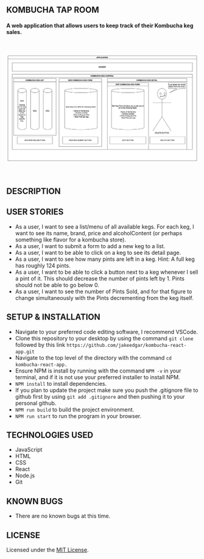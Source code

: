 ## KOMBUCHA TAP ROOM
#### A web application that allows users to keep track of their Kombucha keg sales. 

<br>

![taproomdiagram](public/kombucha-tap.png)

<br>

## DESCRIPTION 


## USER STORIES 
* As a user, I want to see a list/menu of all available kegs. For each keg, I want to see its name, brand, price and alcoholContent (or perhaps something like flavor for a kombucha store).
* As a user, I want to submit a form to add a new keg to a list.
* As a user, I want to be able to click on a keg to see its detail page.
* As a user, I want to see how many pints are left in a keg. Hint: A full keg has roughly 124 pints.
* As a user, I want to be able to click a button next to a keg whenever I sell a pint of it. This should decrease the number of pints left by 1. Pints should not be able to go below 0.
* As a user, I want to see the number of Pints Sold, and for that figure to change simultaneously with the Pints decrementing from the keg itself. 
## SETUP & INSTALLATION 
* Navigate to your preferred code editing software, I recommend VSCode.
* Clone this repository to your desktop by using the command ```git clone``` followed by this link ```https://github.com/jakeedgar/kombucha-react-app.git```
* Navigate to the top level of the directory with the command ```cd kombucha-react-app.```
* Ensure NPM is install by running with the command ```NPM -v``` in your terminal, and if it is not use your preferred installer to install NPM.
* ```NPM install``` to install dependencies. 
* If you plan to update the project make sure you push the .gitignore file to github first by using ```git add .gitignore``` and then pushing it to your personal github. 
* ```NPM run build``` to build the project environment. 
* ```NPM run start``` to run the program in your browser.
## TECHNOLOGIES USED
  * JavaScript
  * HTML
  * CSS
  * React
  * Node.js
  * Git

## KNOWN BUGS
  * There are no known bugs at this time.  
## LICENSE 
Licensed under the [MIT License](LICENSE).